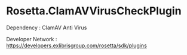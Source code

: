 # Rosetta.ClamAVVirusCheckPlugin

Dependency : ClamAV Anti Virus

Developer Network : https://developers.exlibrisgroup.com/rosetta/sdk/plugins
